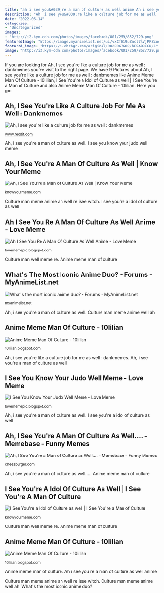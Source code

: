 ```yaml
---
title: "ah i see you&#039;re a man of culture as well anime Ah i see you re a man of culture as well anime"
description: "Ah, i see you&#039;re like a culture job for me as well : dankmemes"
date: "2022-06-14"
categories:
- "Uncategorized"
images:
- "http://i2.kym-cdn.com/photos/images/facebook/001/259/852/729.png"
featuredImage: "https://image.myanimelist.net/ui/vxCfE19uZncl7lVjPPZcoqpA04r3hQqJ5FJfyYyGm0EaKnUwuB5xOsRNaW3MdlwNfgSvVL9s4fXk4ffbl61qa4QJejJ5zq2LpZ7GzFTycYZ_TGmY5nbTjI0umn1EnFao4bUXhwVfRCl4gR0_OOmn-tthc-MKWInqVJrMHL-nGuL0PZBy1CM8t_hgeXogW6jXgGaG_hTGrjRcMVSGgCtHViXWXhgtsC_nHT88XmXvGfNTQAHmy2YbDIwzPsAxEnAKvE3ULYR7aBTSrUzQI-3_TA"
featured_image: "https://i.chzbgr.com/original/9020967680/hE5AD0ECD/1"
image: "http://i2.kym-cdn.com/photos/images/facebook/001/259/852/729.png"
---
```


If you are looking for Ah, I see you&#039;re like a culture job for me as well : dankmemes you've visit to the right page. We have 9 Pictures about Ah, I see you&#039;re like a culture job for me as well : dankmemes like Anime Meme Man Of Culture - 10lilian, I See You&#039;re a Idol of Culture as well | I See You&#039;re a Man of Culture and also Anime Meme Man Of Culture - 10lilian. Here you go:

## Ah, I See You&#039;re Like A Culture Job For Me As Well : Dankmemes

![Ah, I see you&#039;re like a culture job for me as well : dankmemes](https://preview.redd.it/irtb93pozk8z.jpg?width=960&amp;crop=smart&amp;auto=webp&amp;s=40c9a4eedb0a4b7cf3b786ece10e67255d802004 "Ah i see you re a man of culture as well anime")

<small>www.reddit.com</small>

Ah, i see you&#039;re a man of culture as well. I see you know your judo well meme

## Ah, I See You&#039;re A Man Of Culture As Well | Know Your Meme

![Ah, I See You&#039;re a Man of Culture As Well | Know Your Meme](https://i.kym-cdn.com/photos/images/newsfeed/001/235/214/c4f.jpg "Ah, i see you&#039;re a man of culture as well")

<small>knowyourmeme.com</small>

Culture man meme anime ah well re isee witch. I see you&#039;re a idol of culture as well

## Ah I See You Re A Man Of Culture As Well Anime - Love Meme

![Ah I See You Re A Man Of Culture As Well Anime - Love Meme](https://lookaside.fbsbx.com/lookaside/crawler/media/?media_id=10163534241800394 "I see you know your judo well meme")

<small>lovememepic.blogspot.com</small>

Culture man well meme re. Anime meme man of culture

## What&#039;s The Most Iconic Anime Duo? - Forums - MyAnimeList.net

![What&#039;s the most iconic anime duo? - Forums - MyAnimeList.net](https://image.myanimelist.net/ui/vxCfE19uZncl7lVjPPZcoqpA04r3hQqJ5FJfyYyGm0EaKnUwuB5xOsRNaW3MdlwNfgSvVL9s4fXk4ffbl61qa4QJejJ5zq2LpZ7GzFTycYZ_TGmY5nbTjI0umn1EnFao4bUXhwVfRCl4gR0_OOmn-tthc-MKWInqVJrMHL-nGuL0PZBy1CM8t_hgeXogW6jXgGaG_hTGrjRcMVSGgCtHViXWXhgtsC_nHT88XmXvGfNTQAHmy2YbDIwzPsAxEnAKvE3ULYR7aBTSrUzQI-3_TA "Anime meme man of culture")

<small>myanimelist.net</small>

Ah, i see you&#039;re a man of culture as well. Culture man meme anime well ah

## Anime Meme Man Of Culture - 10lilian

![Anime Meme Man Of Culture - 10lilian](https://pics.me.me/ah-isee-you-re-a-man-of-culture-as-well-20260240.png "Culture man well meme re")

<small>10lilian.blogspot.com</small>

Ah, i see you&#039;re like a culture job for me as well : dankmemes. Ah, i see you&#039;re a man of culture as well

## I See You Know Your Judo Well Meme - Love Meme

![I See You Know Your Judo Well Meme - Love Meme](https://lh6.googleusercontent.com/proxy/-9sKqjJn64GX4irtnofJKbZK2Z3ZyYgvZs8WCUG-bNCxSoA5vagX37eaww8UDj8C99LW9fi--tIvThx8MioyuV7oPzHkVy3dk7LLwtdXxHoCY7zsle_cPalDApXs-fMrsJvgGEb0Q5cwxVRGSN2j4MJKMw=w1200-h630-p-k-no-nu "Culture man well meme re")

<small>lovememepic.blogspot.com</small>

Ah, i see you&#039;re a man of culture as well. I see you&#039;re a idol of culture as well

## Ah, I See You&#039;re A Man Of Culture As Well.... - Memebase - Funny Memes

![Ah, I See You&#039;re a Man of Culture as Well.... - Memebase - Funny Memes](https://i.chzbgr.com/original/9020967680/hE5AD0ECD/1 "Anime meme man of culture")

<small>cheezburger.com</small>

Ah, i see you&#039;re a man of culture as well..... Anime meme man of culture

## I See You&#039;re A Idol Of Culture As Well | I See You&#039;re A Man Of Culture

![I See You&#039;re a Idol of Culture as well | I See You&#039;re a Man of Culture](http://i2.kym-cdn.com/photos/images/facebook/001/259/852/729.png "Ah i see you re a man of culture as well anime")

<small>knowyourmeme.com</small>

Culture man well meme re. Anime meme man of culture

## Anime Meme Man Of Culture - 10lilian

![Anime Meme Man Of Culture - 10lilian](https://pics.me.me/ah-0seeyoutre-a-man-of-culture-as-well-i-want-to-37858478.png "Culture man meme anime ah well re isee witch")

<small>10lilian.blogspot.com</small>

Anime meme man of culture. Ah i see you re a man of culture as well anime

Culture man meme anime ah well re isee witch. Culture man meme anime well ah. What&#039;s the most iconic anime duo?
